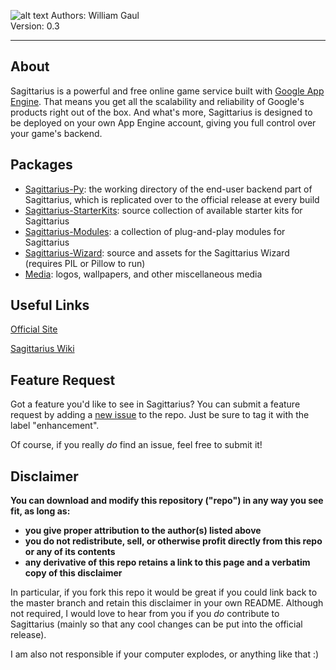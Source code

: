 ![alt text](https://raw.github.com/willyg302/Sagittarius/master/Media/Sagittarius_Logo_922x260.png "Sagittarius Logo")
Authors: William Gaul  
Version: 0.3

---

## About

Sagittarius is a powerful and free online game service built with [Google App Engine](https://cloud.google.com/products/). That means you get all the scalability and reliability of Google's products right out of the box. And what's more, Sagittarius is designed to be deployed on your own App Engine account, giving you full control over your game's backend.

## Packages

- [Sagittarius-Py](https://github.com/willyg302/Sagittarius/tree/master/Sagittarius-Py): the working directory of the end-user backend part of Sagittarius, which is replicated over to the official release at every build
- [Sagittarius-StarterKits](https://github.com/willyg302/Sagittarius/tree/master/Sagittarius-StarterKits): source collection of available starter kits for Sagittarius
- [Sagittarius-Modules](https://github.com/willyg302/Sagittarius/tree/master/Sagittarius-Modules): a collection of plug-and-play modules for Sagittarius
- [Sagittarius-Wizard](https://github.com/willyg302/Sagittarius/tree/master/Sagittarius-Wizard): source and assets for the Sagittarius Wizard (requires PIL or Pillow to run)
- [Media](https://github.com/willyg302/Sagittarius/tree/master/Media): logos, wallpapers, and other miscellaneous media

## Useful Links

[Official Site](http://sagittarius-ogs.appspot.com/)

[Sagittarius Wiki](http://willyg302.github.io/Sagittarius/)

## Feature Request

Got a feature you'd like to see in Sagittarius? You can submit a feature request by adding a [new issue](https://github.com/willyg302/Sagittarius/issues?state=open) to the repo. Just be sure to tag it with the label "enhancement".

Of course, if you really _do_ find an issue, feel free to submit it!

## Disclaimer

__You can download and modify this repository ("repo") in any way you see fit, as long as:__
- __you give proper attribution to the author(s) listed above__
- __you do not redistribute, sell, or otherwise profit directly from this repo or any of its contents__
- __any derivative of this repo retains a link to this page and a verbatim copy of this disclaimer__

In particular, if you fork this repo it would be great if you could link back to the master branch and retain this disclaimer in your own README. Although not required, I would love to hear from you if you _do_ contribute to Sagittarius (mainly so that any cool changes can be put into the official release).

I am also not responsible if your computer explodes, or anything like that :)
